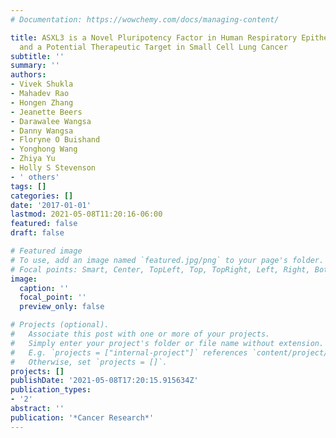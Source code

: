 ```yaml
---
# Documentation: https://wowchemy.com/docs/managing-content/

title: ASXL3 is a Novel Pluripotency Factor in Human Respiratory Epithelial Cells
  and a Potential Therapeutic Target in Small Cell Lung Cancer
subtitle: ''
summary: ''
authors:
- Vivek Shukla
- Mahadev Rao
- Hongen Zhang
- Jeanette Beers
- Darawalee Wangsa
- Danny Wangsa
- Floryne O Buishand
- Yonghong Wang
- Zhiya Yu
- Holly S Stevenson
- ' others'
tags: []
categories: []
date: '2017-01-01'
lastmod: 2021-05-08T11:20:16-06:00
featured: false
draft: false

# Featured image
# To use, add an image named `featured.jpg/png` to your page's folder.
# Focal points: Smart, Center, TopLeft, Top, TopRight, Left, Right, BottomLeft, Bottom, BottomRight.
image:
  caption: ''
  focal_point: ''
  preview_only: false

# Projects (optional).
#   Associate this post with one or more of your projects.
#   Simply enter your project's folder or file name without extension.
#   E.g. `projects = ["internal-project"]` references `content/project/deep-learning/index.md`.
#   Otherwise, set `projects = []`.
projects: []
publishDate: '2021-05-08T17:20:15.915634Z'
publication_types:
- '2'
abstract: ''
publication: '*Cancer Research*'
---
```


